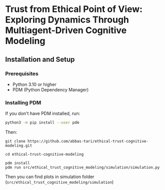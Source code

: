 # Trust from Ethical Point of View: Exploring Dynamics Through Multiagent-Driven Cognitive Modeling

## Installation and Setup
### Prerequisites
- Python 3.10 or higher
- PDM (Python Dependency Manager)

### Installing PDM
If you don't have PDM installed, run:

```bash
python3 -m pip install --user pdm
```

Then:
```
git clone https://github.com/abbas-tari/ethical-trust-cognitive-modeling.git

cd ethical-trust-cognitive-modeling

pdm install
pdm run src/ethical_trust_cognitive_modeling/simulation/simulation.py
```
Then you can find plots in simulation folder (`src/ethical_trust_cognitive_modeling/simulation`)

